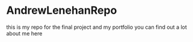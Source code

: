 # AndrewLenehanRepo
 this is my repo for the final project and my portfolio you can find out a lot about me here
